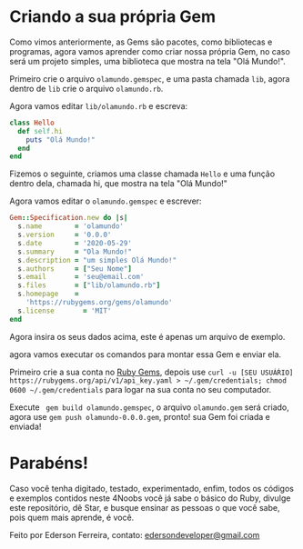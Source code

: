 # Criando a sua própria Gem

Como vimos anteriormente, as Gems são pacotes, como bibliotecas e programas, agora vamos aprender como criar nossa própria Gem, no caso será um projeto simples, uma biblioteca que mostra na tela "Olá Mundo!".

Primeiro crie o arquivo `olamundo.gemspec`, e uma pasta chamada `lib`, agora dentro de ``lib`` crie o arquivo ``olamundo.rb``.

Agora vamos editar ``lib/olamundo.rb`` e escreva:

```ruby
class Hello
  def self.hi
    puts "Olá Mundo!"
  end
end
```

Fizemos o seguinte, criamos uma classe chamada ``Hello`` e uma função dentro dela, chamada hi, que mostra na tela "Olá Mundo!"

Agora vamos editar o ``olamundo.gemspec`` e escrever:

```ruby
Gem::Specification.new do |s|
  s.name        = 'olamundo'
  s.version     = '0.0.0'
  s.date        = '2020-05-29'
  s.summary     = "Ola Mundo!"
  s.description = "um simples Olá Mundo!"
  s.authors     = ["Seu Nome"]
  s.email       = 'seu@email.com'
  s.files       = ["lib/olamundo.rb"]
  s.homepage    =
    'https://rubygems.org/gems/olamundo'
  s.license       = 'MIT'
end
```

Agora insira os seus dados acima, este é apenas um arquivo de exemplo.

agora vamos executar os comandos para montar essa Gem e enviar ela.

Primeiro crie a sua conta no [Ruby Gems](https://guides.rubygems.org), depois use ``curl -u [SEU USUÁŔIO] https://rubygems.org/api/v1/api_key.yaml >
~/.gem/credentials; chmod 0600 ~/.gem/credentials`` para logar na sua conta no seu computador.

Execute `` gem build olamundo.gemspec``, o arquivo ``olamundo.gem`` será criado, agora use ``gem push olamundo-0.0.0.gem``, pronto! sua Gem foi criada e enviada!

# Parabéns!

Caso você tenha digitado, testado, experimentado, enfim, todos os códigos e exemplos contidos neste 4Noobs você já sabe o básico do Ruby, divulge este repositório, dê Star, e busque ensinar as pessoas o que você sabe, pois quem mais aprende, é você.

Feito por Ederson Ferreira, contato: edersondeveloper@gmail.com